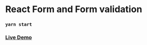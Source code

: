 
# React Form and Form validation

### `yarn start`

### [Live Demo](https://asabeneh.github.io/react-form/)